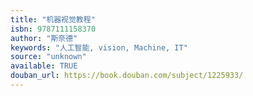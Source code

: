 ```yaml
---
title: "机器视觉教程"
isbn: 9787111158370
author: "斯奈德"
keywords: "人工智能, vision, Machine, IT"
source: "unknown"
available: TRUE
douban_url: https://book.douban.com/subject/1225933/
---
```


